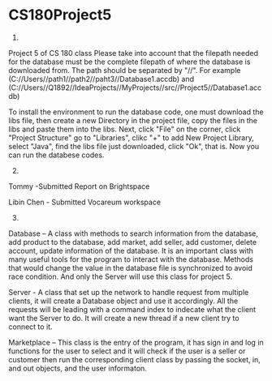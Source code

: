 # CS180Project5
1.
Project 5 of CS 180 class
Please take into account that the filepath needed for the database must be the complete filepath of where the database is downloaded from. The path should be separated by "//". For example (C://Users//path1//path2//paht3//Database1.accdb) and (C://Users//Q1892//IdeaProjects//MyProjects//src//Project5//Database1.accdb)

To install the environment to run the database code, one must download the libs file, then create a new Directory in the project file, copy the files in the libs and paste them into the libs. Next, click "File" on the corner, click "Project Structure" go to "Libraries", clikc "+" to add New Project Library, select "Java", find the libs file just downloaded, click "Ok", that is. Now you can run the databese codes.

2.
Tommy -Submitted Report on Brightspace

Libin Chen - Submitted Vocareum workspace

3.
Database – A class with methods to search information from the database, add product to the database, add market, add seller, add customer, delete account, update information of the database. It is an important class with many useful tools for the program to interact with the database. Methods that would change the value in the database file is synchronized to avoid race condition. And only the Server will use this class for project 5. 

Server - A class that set up the network to handle request from multiple clients, it will create a Database object and use it accordingly. All the requests will be leading with a command index to indecate what the client want the Server to do. It will create a new thread if a new client try to connect to it.

Marketplace – This class is the entry of the program, it has sign in and log in functions for the user to select and it will check if the user is a seller or customer then run the corresponding client class by passing the socket, in, and out objects, and the user informaton.
